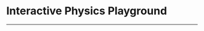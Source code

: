 # Interactive Physics Playground

----

<!-- Simply use the custom element directly as intended by the component -->
<physics-playground class="test-scene-container"></physics-playground>

<script type="importmap">
{
  "imports": {
    "three": "https://cdn.jsdelivr.net/npm/three@0.176.0/build/three.module.js",
    "three/addons/": "https://cdn.jsdelivr.net/npm/three@0.176.0/examples/jsm/",
    "physics-playground": "/assets/js/components/physics-playground/physics-playground.js"
  }
}
</script>

<script type="module">
  // Make sure the script has loaded
  console.log('Loading Physics Playground component...');

  // Debug flag to help troubleshooting
  window.DEBUG_PHYSICS_PLAYGROUND = true;
</script>